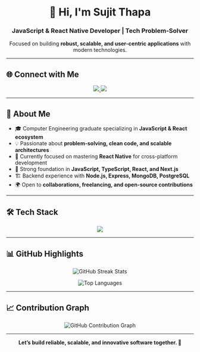 <h1 align="center">👋 Hi, I'm Sujit Thapa</h1>

<h3 align="center">JavaScript & React Native Developer | Tech Problem-Solver</h3>

<p align="center">
Focused on building <strong>robust, scalable, and user-centric applications</strong> with modern technologies.
</p>

---

## 🌐 Connect with Me
<p align="center">
  <a href="https://www.linkedin.com/in/sujit-raj-thapa-12265125a/" target="_blank">
    <img src="https://img.shields.io/badge/LinkedIn-0A66C2?style=for-the-badge&logo=linkedin&logoColor=white"/>
  </a>
  <a href="https://github.com/sujit-thapa" target="_blank">
    <img src="https://img.shields.io/badge/GitHub-181717?style=for-the-badge&logo=github&logoColor=white"/>
  </a>
</p>

---

## 💼 About Me  

- 🎓 Computer Engineering graduate specializing in **JavaScript & React ecosystem**  
- 💡 Passionate about **problem-solving, clean code, and scalable architectures**  
- 📱 Currently focused on mastering **React Native** for cross-platform development  
- 🧠 Strong foundation in **JavaScript, TypeScript, React, and Next.js**  
- 🏗️ Backend experience with **Node.js, Express, MongoDB, PostgreSQL**  
- 🌍 Open to **collaborations, freelancing, and open-source contributions**  

---

## 🛠️ Tech Stack
<p align="center">
  <img src="https://skillicons.dev/icons?i=js,ts,react,reactnative,nextjs,nodejs,express,mongodb,postgres,html,css,git,figma" />
</p>

---

## 📊 GitHub Highlights  


<p align="center">
  <img src="https://github-readme-streak-stats.herokuapp.com/?user=sujit-thapa&theme=tokyonight" alt="GitHub Streak Stats" />
</p>

<p align="center">
  <img src="https://github-readme-stats.vercel.app/api/top-langs?username=sujit-thapa&show_icons=true&locale=en&layout=compact&theme=tokyonight" alt="Top Languages" />
</p>

---

## 📈 Contribution Graph  

<p align="center">
  <img src="https://github-readme-activity-graph.vercel.app/graph?username=sujit-thapa&theme=tokyonight" alt="GitHub Contribution Graph" />
</p>

---

<p align="center"><strong>Let’s build reliable, scalable, and innovative software together. 🚀</strong></p>
